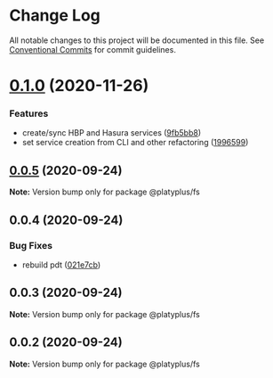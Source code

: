 # Change Log

All notable changes to this project will be documented in this file.
See [Conventional Commits](https://conventionalcommits.org) for commit guidelines.

# [0.1.0](https://github.com/platyplus/platyplus/compare/@platyplus/fs@0.0.5...@platyplus/fs@0.1.0) (2020-11-26)


### Features

* create/sync HBP and Hasura services ([9fb5bb8](https://github.com/platyplus/platyplus/commit/9fb5bb8fbde0c89e8099da08e4efd491fcd5de1a))
* set service creation from CLI and other refactoring ([1996599](https://github.com/platyplus/platyplus/commit/199659988b37abf4eb068d4b08bfd1bce97f4533))





## [0.0.5](https://github.com/platyplus/platyplus/compare/@platyplus/fs@0.0.4...@platyplus/fs@0.0.5) (2020-09-24)

**Note:** Version bump only for package @platyplus/fs





## 0.0.4 (2020-09-24)


### Bug Fixes

* rebuild pdt ([021e7cb](https://github.com/platyplus/platyplus/commit/021e7cb617ad0fe251d134395196050f64c72d08))





## 0.0.3 (2020-09-24)

**Note:** Version bump only for package @platyplus/fs





## 0.0.2 (2020-09-24)

**Note:** Version bump only for package @platyplus/fs
